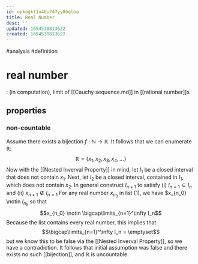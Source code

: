 ```yaml
---
id: opkogkt1u46u747yy8bqloa
title: Real Number
desc: ''
updated: 1654530813622
created: 1654530813622
---
```

#analysis #definition
# real number
: (in computation), limit of [[Cauchy sequence.md]] in [[rational number]]s
## properties
### non-countable
Assume there exists a bijection $f: \mathbb{N} \rightarrow \mathbb{R}$.  It follows that we can enumerate $\mathbb{R}$:
$$\mathbb{R} = \{x_1,x_2,x_3,x_4,...\} \tag{1}$$
Now with the [[Nested Inverval Property]] in mind, let $I_1$ be a closed interval that does not contain $x_1$.  Next, let $I_2$ be a closed interval, contained in $I_1$, which does not contain $x_2$.  In general construct $I_{n+1}$ to satisfy
(i) $I_{n=1} \subseteq I_n$ and
{ii} $x_{n+1} \notin I_{n=1}$
For any real number $x_{n_0}$ in list (1), we have $x_{n_0} \notin $I_{n_9}$ so that
$$x_{n_0} \notin \bigcap\limits_{n=1}^\infty I_n$$
Because the list contains every real number, this implies that
$$\bigcap\limits_{n=1}^\infty I_n = \emptyset$$
but we know this to be false via the [[Nested Inverval Property]], so we have a contradiction.  It follows that initial assumption was false and there exists no such [[bijection]], and $\mathbb{R}$ is uncountable.
